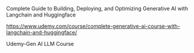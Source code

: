
Complete Guide to Building, Deploying, and Optimizing Generative AI with Langchain and Huggingface

https://www.udemy.com/course/complete-generative-ai-course-with-langchain-and-huggingface/

Udemy-Gen AI LLM Course
